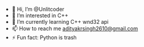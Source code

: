 - 👋 Hi, I’m @Unlitcoder
- 👀 I’m interested in C++
- 🌱 I’m currently learning C++ wnd32 api
- 📫 How to reach me adityakrsingh2610@gmail.com
- ⚡ Fun fact: Python is trash

<!---
Unlitcoder/Unlitcoder is a ✨ special ✨ repository because its `README.md` (this file) appears on your GitHub profile.
You can click the Preview link to take a look at your changes.
--->
